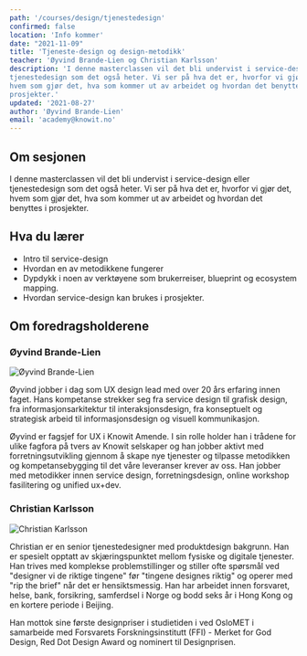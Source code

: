 ```yaml
---
path: '/courses/design/tjenestedesign'
confirmed: false
location: 'Info kommer'
date: "2021-11-09"
title: 'Tjeneste-design og design-metodikk'
teacher: 'Øyvind Brande-Lien og Christian Karlsson'
description: 'I denne masterclassen vil det bli undervist i service-design eller
tjenestedesign som det også heter. Vi ser på hva det er, hvorfor vi gjør det,
hvem som gjør det, hva som kommer ut av arbeidet og hvordan det benyttes i
prosjekter.'
updated: '2021-08-27'
author: 'Øyvind Brande-Lien'
email: 'academy@knowit.no'
---
```


## Om sesjonen

I denne masterclassen vil det bli undervist i service-design eller
tjenestedesign som det også heter. Vi ser på hva det er, hvorfor vi gjør det,
hvem som gjør det, hva som kommer ut av arbeidet og hvordan det benyttes i
prosjekter.

## Hva du lærer

- Intro til service-design
- Hvordan en av metodikkene fungerer
- Dypdykk i noen av verktøyene som brukerreiser, blueprint og ecosystem
  mapping.
- Hvordan service-design kan brukes i prosjekter.

## Om foredragsholderene

### Øyvind Brande-Lien
![Øyvind Brande-Lien](https://user-images.githubusercontent.com/89777284/131802183-6eb63fab-4c4e-4694-b6a9-a2a1e4c33886.jpg)

Øyvind jobber i dag som UX design lead med over 20 års erfaring innen faget.
Hans kompetanse strekker seg fra service design til grafisk design, fra
informasjonsarkitektur til interaksjonsdesign, fra konseptuelt og strategisk
arbeid til informasjonsdesign og visuell kommunikasjon.

Øyvind er fagsjef for UX i Knowit Amende. I sin rolle holder han i trådene for
ulike fagfora på tvers av Knowit selskaper og han jobber aktivt med
forretningsutvikling gjennom å skape nye tjenester og tilpasse metodikken og
kompetansebygging til det våre leveranser krever av oss. Han jobber med
metodikker innen service design, forretningsdesign, online workshop
fasilitering og unified ux+dev.

### Christian Karlsson
![Christian Karlsson](https://user-images.githubusercontent.com/89777284/131801722-2bfbfa15-41cb-4d3c-8e66-1881dc3d6d5c.jpg)

Christian er en senior tjenestedesigner med produktdesign bakgrunn. Han er
spesielt opptatt av skjæringspunktet mellom fysiske og digitale tjenester. Han
trives med komplekse problemstillinger og stiller ofte spørsmål ved "designer
vi de riktige tingene" før "tingene designes riktig" og operer med "rip the
brief" når det er hensiktsmessig. Han har arbeidet innen forsvaret, helse,
bank, forsikring, samferdsel i Norge og bodd seks år i Hong Kong og en kortere
periode i Beijing.

Han mottok sine første designpriser i studietiden i ved OsloMET i samarbeide
med Forsvarets Forskningsinstitutt (FFI) - Merket for God Design, Red Dot
Design Award og nominert til Designprisen.
